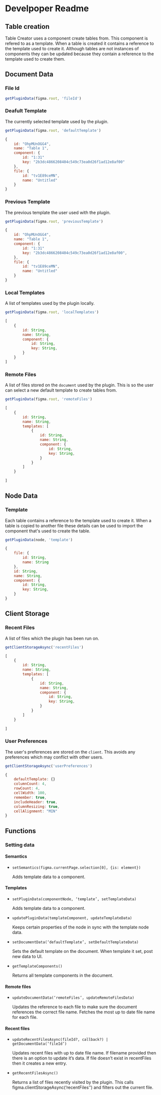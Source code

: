 # Develpoper Readme


## Table creation

Table Creator uses a component create tables from. This component is refered to as a template. When a table is created it contains a reference to the template used to create it. Although tables are not instances of components they can be updated because they contain a reference to the template used to create them.

## Document Data

### File Id

```js
getPluginData(figma.root, 'fileId')
```

### Deafult Template

The currently selected template used by the plugin.

```js
getPluginData(figma.root, 'defaultTemplate')
```

```js
{
    id: "OhpMUnOGG4",
    name: "Table 1",
    component: {
        id: "1:31"
        key: "2b3dc4866208404c549c73ea0d26f1ad12e8af00"
    },
    file: {
        id: "tv1E89ceMN",
        name: "Untitled"
    }
}
```

### Previous Template

The previous template the user used with the plugin.

```js
getPluginData(figma.root, 'previousTemplate')
```

```js
{
    id: "OhpMUnOGG4",
    name: "Table 1",
    component: {
        id: "1:31"
        key: "2b3dc4866208404c549c73ea0d26f1ad12e8af00",
    },
    file: {
        id: "tv1E89ceMN",
        name: "Untitled"
    }
}
```

### Local Templates

A list of templates used by the plugin locally.

```js
getPluginData(figma.root, 'localTemplates')
```

```js
[
    {
        id: String,
        name: String,
        component: {
            id: String,
            key: String,
        }
    }
]
```

### Remote Files

A list of files stored on the `document` used by the plugin. This is so the user can select a new default template to create tables from.

```js
getPluginData(figma.root, 'remoteFiles')
```

```js
[
    {
        id: String,
        name: String,
        templates: [
            {
                id: String,
                name: String,
                component: {
                    id: String,
                    key: String,
                }
            }
        ]
    }
    
]
```

## Node Data

### Template

Each table contains a reference to the template used to create it. When a table is copied to another file these details can be used to import the component that's used to create the table.

```js
getPluginData(node, 'template')
```

```js
{
    file: {
        id: String,
        name: String
    },
    id: String,
    name: String,
    component: {
        id: String,
        key: String,
    }
}
```

## Client Storage

### Recent Files

A list of files which the plugin has been run on.

```js
getClientStorageAsync('recentFiles')
```

```js
[
    {
        id: String,
        name: String,
        templates: [
            {
                id: String,
                name: String,
                component: {
                    id: String,
                    key: String,
                }
            }
        ]
    }
    
]
```


### User Preferences

The user's preferences are stored on the `client`. This avoids any preferences which may conflict with other users.

```js
getClientStorageAsync('userPreferences')
```

```js
{
    defaultTemplate: {}
    columnCount: 4,
    rowCount: 4,
    cellWidth: 100,
    remember: true,
    includeHeader: true,
    columnResizing: true,
    cellAlignment: "MIN"
}
```

## Functions

### Setting data

#### Semantics

-   `setSemantics(figma.currentPage.selection[0], {is: element})`

    Adds template data to a component.

#### Templates

-   `setPluginData(componentNode, ‘template’, setTemplateData)`
    
    Adds template data to a component.

-   `updatePluginData(templateComponent, updateTemplateData)`
    
    Keeps certain properties of the node in sync with the template node data.

-   `setDocumentData(‘defaultTemplate’, setDefaultTemplateData)`

    Sets the default template on the document. When template it set, post new data to UI.

-   `getTemplateComponents()`   
    
    Returns all template components in the document.

#### Remote files

-   `updateDocumentData(‘remoteFiles’, updateRemoteFilesData)`
    
    Updates the reference to each file to make sure the document references the correct file name. Fetches the most up to date file name for each file.

#### Recent files

-   `updateRecentFilesAsync(fileId?, callback?) | getDocumentData(‘fileId’)`

    Updates recent files with up to date file name. If filename provided then there is an option to update it’s data. If file doesn’t exist in recentFiles then it creates a new entry.

-   `getRecentFilesAsync()`
    
    Returns a list of files recently visited by the plugin. This calls figma.clientStorageAsync(‘recentFiles’’) and filters out the current file.
